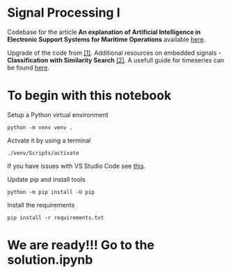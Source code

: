 Signal Processing I
=============
Codebase for the article **An explanation of Artificial Intelligence in Electronic Support Systems for Maritime Operations** available [here](https://www.proelasi.com/mia-epexigisi-tis-technitis-noimosynis-se-systimata-ilektronikis-ypostirixis-gia-naftikes-epicheiriseis/).

Upgrade of the code from [[1]](https://towardsdatascience.com/machine-learning-and-signal-processing-103281d27c4b). Additional resources on embedded signals - **Classification with Similarity Search** [[2]](https://medium.com/gsi-technology/classification-with-similarity-search-26d0bc711270).
A usefull guide for timeseries can be found [here](https://www.machinelearningplus.com/time-series/time-series-analysis-python/).

To begin with this notebook
=======================
Setup a Python virtual environment
```
python -m venv venv .
```
Actvate it by using a terminal
```
./venv/Scripts/activate
```
If you have issues with VS Studio Code see [this](https://stackoverflow.com/questions/56199111/visual-studio-code-cmd-error-cannot-be-loaded-because-running-scripts-is-disabl/67420296#67420296).

Update pip and install tools
```
python -m pip install -U pip
```
Install the requirements
```
pip install -r requirements.txt
```

We are ready!!! Go to the solution.ipynb
===========
